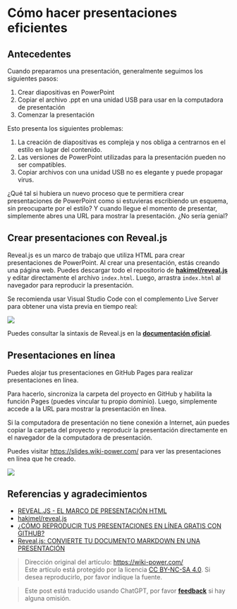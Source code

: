 # Cómo hacer presentaciones eficientes

## Antecedentes

Cuando preparamos una presentación, generalmente seguimos los siguientes pasos:

1. Crear diapositivas en PowerPoint
2. Copiar el archivo .ppt en una unidad USB para usar en la computadora de presentación
3. Comenzar la presentación

Esto presenta los siguientes problemas:

1. La creación de diapositivas es compleja y nos obliga a centrarnos en el estilo en lugar del contenido.
2. Las versiones de PowerPoint utilizadas para la presentación pueden no ser compatibles.
3. Copiar archivos con una unidad USB no es elegante y puede propagar virus.

¿Qué tal si hubiera un nuevo proceso que te permitiera crear presentaciones de PowerPoint como si estuvieras escribiendo un esquema, sin preocuparte por el estilo? Y cuando llegue el momento de presentar, simplemente abres una URL para mostrar la presentación. ¿No sería genial?

## Crear presentaciones con Reveal.js

Reveal.js es un marco de trabajo que utiliza HTML para crear presentaciones de PowerPoint. Al crear una presentación, estás creando una página web. Puedes descargar todo el repositorio de [**hakimel/reveal.js**](https://github.com/hakimel/reveal.js) y editar directamente el archivo `index.html`. Luego, arrastra `index.html` al navegador para reproducir la presentación.

Se recomienda usar Visual Studio Code con el complemento Live Server para obtener una vista previa en tiempo real:

![](https://wiki-media-1253965369.cos.ap-guangzhou.myqcloud.com/img/20200228194307.png)

Puedes consultar la sintaxis de Reveal.js en la [**documentación oficial**](https://revealjs.com/).

## Presentaciones en línea

Puedes alojar tus presentaciones en GitHub Pages para realizar presentaciones en línea.

Para hacerlo, sincroniza la carpeta del proyecto en GitHub y habilita la función Pages (puedes vincular tu propio dominio). Luego, simplemente accede a la URL para mostrar la presentación en línea.

Si la computadora de presentación no tiene conexión a Internet, aún puedes copiar la carpeta del proyecto y reproducir la presentación directamente en el navegador de la computadora de presentación.

Puedes visitar <https://slides.wiki-power.com/> para ver las presentaciones en línea que he creado.

![](https://wiki-media-1253965369.cos.ap-guangzhou.myqcloud.com/img/20200203144149.png)

## Referencias y agradecimientos

- [REVEAL.JS - EL MARCO DE PRESENTACIÓN HTML](https://revealjs.com/)
- [hakimel/reveal.js](https://github.com/hakimel/reveal.js)
- [¿CÓMO REPRODUCIR TUS PRESENTACIONES EN LÍNEA GRATIS CON GITHUB?](https://mp.weixin.qq.com/s?__biz=MzIyODI1MzYyNA==&mid=2653540643&idx=1&sn=109613b8eea57eb7589fd9ca2bf56a8b&chksm=f389bbf4c4fe32e29c1ef0cb5cc14de75dec73abf6e43568d4cb437f6133d129378112631f15&mpshare=1&scene=1&srcid=&sharer_sharetime=1582828892161&sharer_shareid=57baeb2b96d0cff9b17ac2c15b36602b&key=113f64ecf669c05f5a4d2e2852665c055c2450ffa0d0edd2be1ada7647e3a09828048a2aeeb2f46f0668254bd54d09470c1319a2e4d57bf6771460f4d5c833bd5e66e6cd5d3bd2ec209683cb408c2c53&ascene=1&uin=MTk5MDUwOTA0Mg%3D%3D&devicetype=Windows+10&version=62080079&lang=zh_CN&exportkey=AwoQ%2FVXFAgH6janLC6ZV2hA%3D&pass_ticket=z4ox3f8nl73K2MPu0EBLLe%2FAru4MK%2B7c3EfDVNQbWWoZL0WujjMAwkBNocQsOmu8)
- [Reveal.js: CONVIERTE TU DOCUMENTO MARKDOWN EN UNA PRESENTACIÓN](https://sspai.com/post/40657)

> Dirección original del artículo: <https://wiki-power.com/>  
> Este artículo está protegido por la licencia [CC BY-NC-SA 4.0](https://creativecommons.org/licenses/by/4.0/deed.zh). Si desea reproducirlo, por favor indique la fuente.

> Este post está traducido usando ChatGPT, por favor [**feedback**](https://github.com/linyuxuanlin/Wiki_MkDocs/issues/new) si hay alguna omisión.